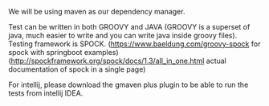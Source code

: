 We will be using maven as our dependency manager.

Test can be written in both GROOVY and JAVA (GROOVY is a superset of java, much easier to write and you can write java inside groovy files).
Testing framework is SPOCK. (https://www.baeldung.com/groovy-spock for spock with springboot examples) 
(http://spockframework.org/spock/docs/1.3/all_in_one.html actual documentation of spock in a single page)


For intellij, please download the gmaven plus plugin to be able to run the tests from intellij IDEA.